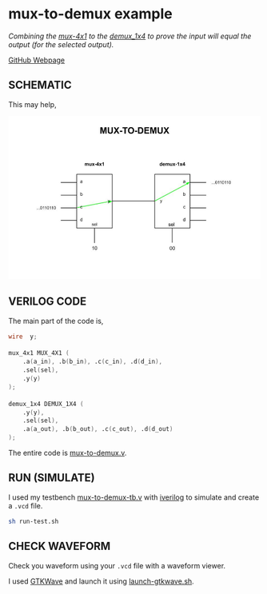 # mux-to-demux example

_Combining the
[mux-4x1](https://github.com/JeffDeCola/my-systemverilog-examples/tree/master/combinational-logic/multiplexers-and-demultiplexers/mux-4x1)
to the
[demux_1x4](https://github.com/JeffDeCola/my-systemverilog-examples/tree/master/combinational-logic/multiplexers-and-demultiplexers/demux-1x4)
to prove the input will equal the output (for the selected output)._

[GitHub Webpage](https://jeffdecola.github.io/my-systemverilog-examples/)

## SCHEMATIC

This may help,

![IMAGE - mux-to-demux.jpg - IMAGE](../../../docs/pics/mux-to-demux.jpg)

## VERILOG CODE

The main part of the code is,

```verilog
wire  y;

mux_4x1 MUX_4X1 (
    .a(a_in), .b(b_in), .c(c_in), .d(d_in),
    .sel(sel),
    .y(y)
);

demux_1x4 DEMUX_1X4 (
    .y(y),
    .sel(sel),
    .a(a_out), .b(b_out), .c(c_out), .d(d_out)
);
```

The entire code is
[mux-to-demux.v](mux-to-demux.v).

## RUN (SIMULATE)

I used my testbench
[mux-to-demux-tb.v](mux-to-demux-tb.v) with
[iverilog](https://github.com/JeffDeCola/my-cheat-sheets/tree/master/hardware/tools/simulation/iverilog-cheat-sheet)
to simulate and create a `.vcd` file.

```bash
sh run-test.sh
```

## CHECK WAVEFORM

Check you waveform using your `.vcd` file with a waveform viewer.

I used [GTKWave](https://github.com/JeffDeCola/my-cheat-sheets/tree/master/hardware/tools/simulation/gtkwave-cheat-sheet)
and launch it using
[launch-gtkwave.sh](launch-gtkwave.sh).
